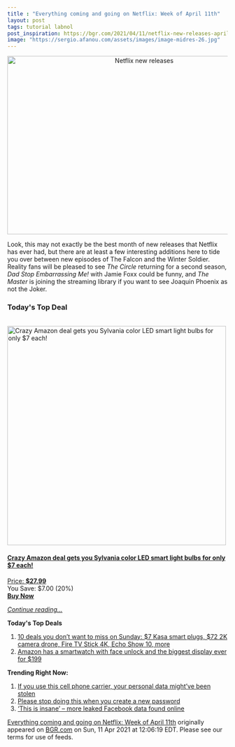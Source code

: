 ```yaml
---
title : "Everything coming and going on Netflix: Week of April 11th"
layout: post
tags: tutorial labnol
post_inspiration: https://bgr.com/2021/04/11/netflix-new-releases-april-11-2021-shows-movies/
image: "https://sergio.afanou.com/assets/images/image-midres-26.jpg"
---
```


<center><a href="https://bgr.com/2021/04/11/netflix-new-releases-april-11-2021-shows-movies/" class="bgr-rss-featured-image bgr-rss-test-class"><img loading="lazy" width="610" height="407" src="https://bgr.com/wp-content/uploads/2021/04/The-Circle.jpg?quality=70&amp;strip=all&amp;w=610" class="attachment-feed_normal size-feed_normal wp-post-image" alt="Netflix new releases" loading="lazy" srcset="https://bgr.com/wp-content/uploads/2021/04/The-Circle.jpg 1600w, https://bgr.com/wp-content/uploads/2021/04/The-Circle.jpg?resize=150,100 150w, https://bgr.com/wp-content/uploads/2021/04/The-Circle.jpg?resize=300,200 300w, https://bgr.com/wp-content/uploads/2021/04/The-Circle.jpg?resize=768,512 768w, https://bgr.com/wp-content/uploads/2021/04/The-Circle.jpg?resize=1024,683 1024w, https://bgr.com/wp-content/uploads/2021/04/The-Circle.jpg?resize=1536,1024 1536w, https://bgr.com/wp-content/uploads/2021/04/The-Circle.jpg?resize=610,407 610w, https://bgr.com/wp-content/uploads/2021/04/The-Circle.jpg?resize=685,456 685w, https://bgr.com/wp-content/uploads/2021/04/The-Circle.jpg?resize=664,443 664w, https://bgr.com/wp-content/uploads/2021/04/The-Circle.jpg?resize=252,168 252w, https://bgr.com/wp-content/uploads/2021/04/The-Circle.jpg?resize=1200,800 1200w, https://bgr.com/wp-content/uploads/2021/04/The-Circle.jpg?resize=782,521 782w, https://bgr.com/wp-content/uploads/2021/04/The-Circle.jpg?resize=827,552 827w, https://bgr.com/wp-content/uploads/2021/04/The-Circle.jpg?resize=870,580 870w, https://bgr.com/wp-content/uploads/2021/04/The-Circle.jpg?resize=191,127 191w, https://bgr.com/wp-content/uploads/2021/04/The-Circle.jpg?resize=166,110 166w, https://bgr.com/wp-content/uploads/2021/04/The-Circle.jpg?resize=800,534 800w, https://bgr.com/wp-content/uploads/2021/04/The-Circle.jpg?resize=220,147 220w" sizes="(max-width: 610px) 100vw, 610px" title="Netflix new releases" /></a></center><p>Look, this may not exactly be the best month of new releases that Netflix has ever had, but there are at least a few interesting additions here to tide you over between new episodes of The Falcon and the Winter Soldier. Reality fans will be pleased to see <em>The Circle</em> returning for a second season, <em>Dad Stop Embarrassing Me!</em> with Jamie Foxx could be funny, and <em>The Master</em> is joining the streaming library if you want to see Joaquin Phoenix as not the Joker.</p>
<h3>Today's Top Deal</h3>
<p><a href="https://www.amazon.com/SYLVANIA-Dimmable-Equivalent-Google-Assistant/dp/B088G2B48D?tag=b0c55topdeals-20"><br><img height="500px" width="500px" src="https://m.media-amazon.com/images/I/41NU-LgtriL.jpg" alt="Crazy Amazon deal gets you Sylvania color LED smart light bulbs for only $7 each!"><br></a></p>
<h4><a href="https://www.amazon.com/SYLVANIA-Dimmable-Equivalent-Google-Assistant/dp/B088G2B48D?tag=b0c55rss-20">Crazy Amazon deal gets you Sylvania color LED smart light bulbs for only $7 each!</a></h4>
<p><a href="https://www.amazon.com/SYLVANIA-Dimmable-Equivalent-Google-Assistant/dp/B088G2B48D?tag=b0c55rss-20">Price: <strong>$27.99</strong></a><br><span>You Save: $7.00 (20%)</span><br><strong><a href="https://www.amazon.com/SYLVANIA-Dimmable-Equivalent-Google-Assistant/dp/B088G2B48D?tag=b0c55rss-20">Buy Now</a></strong></p>
<p><a href="https://bgr.com/2021/04/11/netflix-new-releases-april-11-2021-shows-movies/" class="more-link"><em>Continue reading...</em></a></p>

<p><strong>Today's Top Deals</strong></p>
<ol>
<li><a href="https://bgr.com/2021/04/11/amazon-deals-of-the-day-on-apr-11-2021/?utm_source=rss&#038;utm_campaign=topdeals">10 deals you don&#8217;t want to miss on Sunday: $7 Kasa smart plugs, $72 2K camera drone, Fire TV Stick 4K, Echo Show 10, more</a></li>
<li><a href="https://bgr.com/2021/04/09/android-smartwatch-amazon-deal-ticwris-max-s/?utm_source=rss&#038;utm_campaign=topdeals">Amazon has a smartwatch with face unlock and the biggest display ever for $199</a></li>
</ol>

<p><strong>Trending Right Now:</strong></p>
<ol>
<li><a href="https://bgr.com/2021/04/10/q-link-wireless-data-breach-personal-data-exposed-phone-number/">If you use this cell phone carrier, your personal data might&#8217;ve been stolen</a></li>
<li><a href="https://bgr.com/2021/04/10/cybersecurity-news-study-of-worst-password-mistakes/">Please stop doing this when you create a new password</a></li>
<li><a href="https://bgr.com/2021/04/11/facebook-data-leak-new-phone-numbers-found-online/">‘This is insane’ – more leaked Facebook data found online</a></li>
</ol>
<p><a href="https://bgr.com/2021/04/11/netflix-new-releases-april-11-2021-shows-movies/">Everything coming and going on Netflix: Week of April 11th</a> originally appeared on <a href="http://bgr.com">BGR.com</a> on Sun, 11 Apr 2021 at 12:06:19 EDT. Please see our terms for use of feeds.</p>